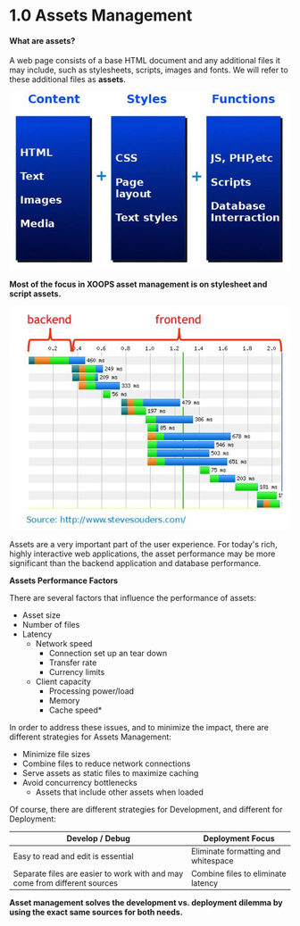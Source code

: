 # 1.0 Assets Management

#### What are assets?


A web page consists of a base HTML document and any additional files it may include, such as stylesheets, scripts, images and fonts. We will refer to these additional files as **assets**.

![2015-05-25_103425.jpg](../assets/2015-05-25_103425.jpg)

**Most of the focus in XOOPS asset management is on stylesheet and script assets.**

![2015-05-25_103513.jpg](../assets/2015-05-25_103513.jpg)

Assets are a very important part of the user experience.
For today's rich, highly interactive web applications, the asset performance may be more significant than the backend application and database performance.

**Assets Performance Factors**

There are several factors that influence the performance of assets:

* Asset size
* Number of files
* Latency
    * Network speed
        * Connection set up an tear down
        * Transfer rate
        * Currency limits
    * Client capacity
        * Processing power/load
        * Memory
        * Cache speed* 


In order to address these issues, and to minimize the impact, there are different strategies for Assets Management:

* Minimize file sizes
* Combine files to reduce network connections
* Serve assets as static files to maximize caching
* Avoid concurrency bottlenecks
    * Assets that include other assets when loaded

Of course, there are different strategies for Development, and different for Deployment:

| Develop / Debug | Deployment Focus |
| -- | -- |
| Easy to read and edit is essential | Eliminate formatting and whitespace|
| Separate files are easier to work with and may come from different sources|Combine files to eliminate latency  |

**Asset management solves the development vs. deployment dilemma by using the exact  same sources for both needs.**

